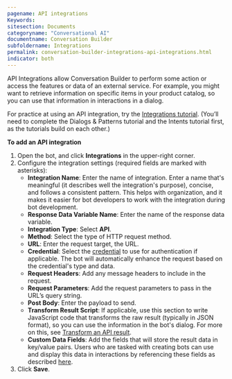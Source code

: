 ```yaml
---
pagename: API integrations
Keywords:
sitesection: Documents
categoryname: "Conversational AI"
documentname: Conversation Builder
subfoldername: Integrations
permalink: conversation-builder-integrations-api-integrations.html
indicator: both
---
```


API Integrations allow Conversation Builder to perform some action or access the features or data of an external service. For example, you might want to retrieve information on specific items in your product catalog, so you can use that information in interactions in a dialog.

For practice at using an API integration, try the [Integrations tutorial](conversation-builder-tutorials-guides-getting-started.html). (You’ll need to complete the Dialogs & Patterns tutorial and the Intents tutorial first, as the tutorials build on each other.)

**To add an API integration**

1. Open the bot, and click **Integrations** in the upper-right corner.
2. Configure the integration settings (required fields are marked with asterisks):
    - **Integration Name**: Enter the name of integration. Enter a name that's meaningful (it describes well the integration's purpose), concise, and follows a consistent pattern. This helps with organization, and it makes it easier for bot developers to work with the integration during bot development.
    - **Response Data Variable Name**: Enter the name of the response data variable.
    - **Integration Type**: Select **API**.
    - **Method**: Select the type of HTTP request method.
    - **URL**: Enter the request target, the URL.
    - **Credential**: Select the [credential](bot-accounts-credentials.html) to use for authentication if applicable. The bot will automatically enhance the request based on the credential's type and data.
    - **Request Headers**: Add any message headers to include in the request.
    - **Request Parameters**: Add the request parameters to pass in the URL’s query string.
    - **Post Body**: Enter the payload to send.
    - **Transform Result Script**: If applicable, use this section to write JavaScript code that transforms the raw result (typically in JSON format), so you can use the information in the bot's dialog. For more on this, see [Transform an API result](conversation-builder-integrations-integration-basics.html#transform-an-api-result).
    - **Custom Data Fields**: Add the fields that will store the result data in key/value pairs. Users who are tasked with creating bots can use and display this data in interactions by referencing these fields as described [here](conversation-builder-interactions-interaction-basics.html#display-variables-in-interactions).
3. Click **Save**.
